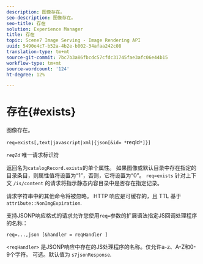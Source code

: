 ```yaml
---
description: 图像存在。
seo-description: 图像存在。
seo-title: 存在
solution: Experience Manager
title: 存在
topic: Scene7 Image Serving - Image Rendering API
uuid: 5490e4c7-b52a-4b2e-b002-34afaa242c08
translation-type: tm+mt
source-git-commit: 7bc7b3a86fbcdc57cfdc31745fae3afc06e44b15
workflow-type: tm+mt
source-wordcount: '124'
ht-degree: 12%

---
```



# 存在{#exists}

图像存在。

`req=exists[,text|javascript|xml|{json[&id= *`reqId`*]}]`

*`reqId`* 唯一请求标识符

返回名为`catalogRecord.exists`的单个属性。 如果图像或默认目录中存在指定的目录条目，则属性值将设置为“1”，否则，它将设置为“0”。 `req=exists` 针对上下文 `/is/content` 的请求将指示静态内容目录中是否存在指定记录。

请求字符串中的其他命令将被忽略。 HTTP 响应是可缓存的，且 TTL 基于 `attribute::NonImgExpiration`.

支持JSONP响应格式的请求允许您使用`req=`参数的扩展语法指定JS回调处理程序的名称：

`req=...,json [&handler = reqHandler ]`

`<reqHandler>` 是JSONP响应中存在的JS处理程序的名称。仅允许a-z、A-Z和0-9个字符。 可选。默认值为 `s7jsonResponse`.
